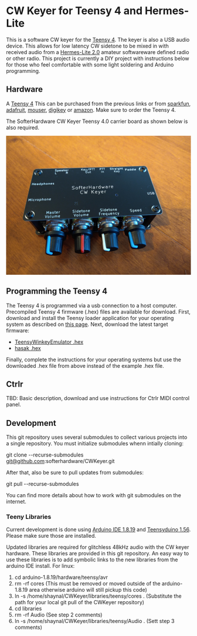 # CW Keyer for Teensy 4 and Hermes-Lite

This is a software CW keyer for the [Teensy 4](https://www.pjrc.com/teensy/). The keyer is also a USB audio device. This allows for low latency CW sidetone to be mixed in with received audio from a [Hermes-Lite 2.0](http://www.hermeslite.com/) amateur softwareware defined radio or other radio. This project is currently a DIY project with instructions below for those who feel comfortable with some light soldering and Arduino programming.

## Hardware

A [Teensy 4](https://www.pjrc.com/store/teensy40.html) This can be purchased from the previous links or from [sparkfun](https://www.sparkfun.com/), [adafruit](https://www.adafruit.com/), [mouser](https://www.mouser.com/), [digikey](https://www.digikey.com/) or [amazon](https://www.amazon.com/). Make sure to order the Teensy 4.

The SofterHardware CW Keyer Teensy 4.0 carrier board as shown below is also required.

![SofterHardwareCWKeyer](./pictures/softerhardware_cwkeyer.jpg)


## Programming the Teensy 4

The Teensy 4 is programmed via a usb connection to a host computer. Precompiled Teensy 4 firmware (.hex) files are available for download. First, download and install the Teensy loader application for your operating system as described on [this page](https://www.pjrc.com/teensy/loader.html). Next, download the latest target firmware:

 * [TeensyWinkeyEmulator .hex](./releases/20220109/TeensyWinkeyEmulator.ino.hex)
 * [hasak .hex](./releases/hasak_20210419.hex)


Finally, complete the instructions for your operating systems but use the downloaded .hex file from above instead of the example .hex file.

## Ctrlr

TBD: Basic description, download and use instructions for Ctrlr MIDI control panel.

## Development

This git repository uses several submodules to collect various projects into a single repository. You must initialize submodules whenn intially cloning:

git clone --recurse-submodules git@github.com:softerhardware/CWKeyer.git

After that, also be sure to pull updates from submodules:

git pull --recurse-submodules

You can find more details about how to work with git submodules on the internet.

### Teeny Libraries

Current development is done using [Arduino IDE 1.8.19](https://www.arduino.cc/en/software) and [Teensyduino 1.56](https://www.pjrc.com/teensy/td_download.html). Please make sure those are installed.

Updated libraries are required for glitchless 48kHz audio with the CW keyer hardware. These libraries are provided in this git repository. An easy way to use these libraries is to add symbolic links to the new libraries from the arduino IDE install. For linux:

 1. cd arduino-1.8.19/hardware/teensy/avr
 2. rm -rf cores   (This must be removed or moved outside of the arduino-1.8.19 area otherwise arduino will still pickup this code)
 3. ln -s /home/shaynal/CWKeyer/libraries/teensy/cores .   (Substitute the path for your local git pull of the CWKeyer repository)
 4. cd libraries
 5. rm -rf Audio   (See step 2 comments)
 6. ln -s /home/shaynal/CWKeyer/libraries/teensy/Audio .   (Sett step 3 comments)






